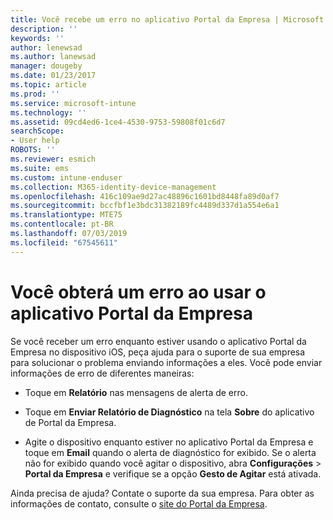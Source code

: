 ```yaml
---
title: Você recebe um erro no aplicativo Portal da Empresa | Microsoft Docs
description: ''
keywords: ''
author: lenewsad
ms.author: lanewsad
manager: dougeby
ms.date: 01/23/2017
ms.topic: article
ms.prod: ''
ms.service: microsoft-intune
ms.technology: ''
ms.assetid: 09cd4ed6-1ce4-4530-9753-59808f01c6d7
searchScope:
- User help
ROBOTS: ''
ms.reviewer: esmich
ms.suite: ems
ms.custom: intune-enduser
ms.collection: M365-identity-device-management
ms.openlocfilehash: 416c109ae9d27ac48896c1601bd8448fa89d0af7
ms.sourcegitcommit: bccfbf1e3bdc31382189fc4489d337d1a554e6a1
ms.translationtype: MTE75
ms.contentlocale: pt-BR
ms.lasthandoff: 07/03/2019
ms.locfileid: "67545611"
---
```

# <a name="you-get-an-error-while-using-the-company-portal-app"></a>Você obterá um erro ao usar o aplicativo Portal da Empresa

Se você receber um erro enquanto estiver usando o aplicativo Portal da Empresa no dispositivo iOS, peça ajuda para o suporte de sua empresa para solucionar o problema enviando informações a eles. Você pode enviar informações de erro de diferentes maneiras:

- Toque em **Relatório** nas mensagens de alerta de erro.

- Toque em **Enviar Relatório de Diagnóstico** na tela **Sobre** do aplicativo de Portal da Empresa.

- Agite o dispositivo enquanto estiver no aplicativo Portal da Empresa e toque em **Email** quando o alerta de diagnóstico for exibido. Se o alerta não for exibido quando você agitar o dispositivo, abra **Configurações** > **Portal da Empresa** e verifique se a opção **Gesto de Agitar** está ativada.

Ainda precisa de ajuda? Contate o suporte da sua empresa. Para obter as informações de contato, consulte o [site do Portal da Empresa](https://go.microsoft.com/fwlink/?linkid=2010980).
